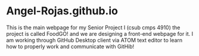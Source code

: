 # Angel-Rojas.github.io
This is the main webpage for my Senior Project I (csub cmps 4910)
  the project is called FoodGO! and we are designing a front-end webpage for it.
  I am working through GitHub Desktop client via ATOM text editor to learn how
  to properly work and communicate with GitHib!
